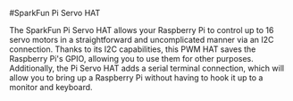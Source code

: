 <!--
---
name: Pi Servo HAT
class: board
type: io,motor
formfactor: pHAT
manufacturer: SparkFun
description: 16-channel, 12-bit PWM Controller
url: https://www.sparkfun.com/products/14328
github: https://github.com/sparkfun/Pi_Servo_Hat
schematic: https://cdn.sparkfun.com/assets/1/a/1/6/3/PI_Servo_Shield_v10.pdf
buy: https://www.sparkfun.com/products/14328
image: 'sparkfun-pi-servo-hat.png'
pincount: 40
eeprom: no
power:
  '1':
  '2':
  '4':
  '17':
ground:
  '6':
  '9':
  '14':
  '20':
  '30':
  '34':
  '39':
pin:
  '3':
    mode: i2c
  '5':
    mode: i2c
  '8':
    mode: uart
  '10':
    mode: uart
i2c:
  '0x40':
    name: PCA9685
    device: PCA9685
-->
#SparkFun Pi Servo HAT

The SparkFun Pi Servo HAT allows your Raspberry Pi to control up to 16 servo motors in a straightforward and uncomplicated manner via an I2C connection. Thanks to its I2C capabilities, this PWM HAT saves the Raspberry Pi's GPIO, allowing you to use them for other purposes. Additionally, the Pi Servo HAT adds a serial terminal connection, which will allow you to bring up a Raspberry Pi without having to hook it up to a monitor and keyboard.

